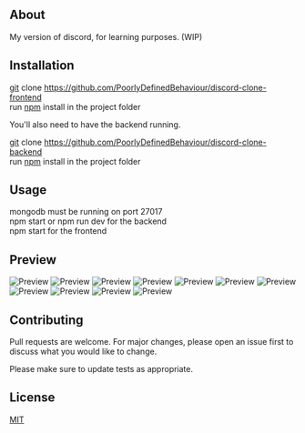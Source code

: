 ## About

My version of discord, for learning purposes. (WIP)

## Installation

[git](https://git-scm.com) clone https://github.com/PoorlyDefinedBehaviour/discord-clone-frontend <br/>
run [npm](https://www.npmjs.com) install in the project folder<br/>

You'll also need to have the backend running. <br/>

[git](https://git-scm.com) clone https://github.com/PoorlyDefinedBehaviour/discord-clone-backend <br/>
run [npm](https://www.npmjs.com) install in the project folder <br/>

## Usage

mongodb must be running on port 27017 <br/>
npm start or npm run dev for the backend <br/>
npm start for the frontend <br/>

## Preview

![Preview](https://i.imgur.com/svDegU4.png)
![Preview](https://i.imgur.com/nb7w7xr.png)
![Preview](https://i.imgur.com/fd9pStf.png)
![Preview](https://i.imgur.com/TxrQOJT.png)
![Preview](https://i.imgur.com/KvSaBsA.png)
![Preview](https://i.imgur.com/4RiTWzq.png)
![Preview](https://i.imgur.com/auhe6ey.png)
![Preview](https://i.imgur.com/F2VSdiL.png)
![Preview](https://i.imgur.com/VnB70jx.png)
![Preview](https://i.imgur.com/MowAPbU.png)
![Preview](https://i.imgur.com/dtES1N7.png)

## Contributing

Pull requests are welcome. For major changes, please open an issue first to discuss what you would like to change.

Please make sure to update tests as appropriate.

## License

[MIT](https://choosealicense.com/licenses/mit/)
